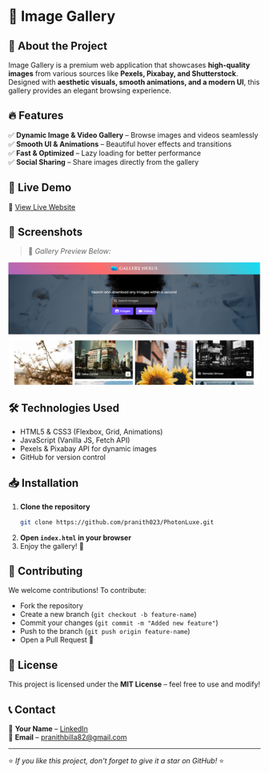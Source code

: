 # 📸 Image Gallery

## 🌟 About the Project
Image Gallery is a premium web application that showcases **high-quality images** from various sources like **Pexels, Pixabay, and Shutterstock**. Designed with **aesthetic visuals, smooth animations, and a modern UI**, this gallery provides an elegant browsing experience.

## 🔥 Features
✅ **Dynamic Image & Video Gallery** – Browse images and videos seamlessly  
✅ **Smooth UI & Animations** – Beautiful hover effects and transitions  
✅ **Fast & Optimized** – Lazy loading for better performance  
✅ **Social Sharing** – Share images directly from the gallery  

## 🚀 Live Demo
🔗 [View Live Website](https://photonluxe.netlify.app/)


## 🎨 Screenshots  
> 📌 *Gallery Preview Below:*  

![Gallery Screenshot](images/image.png)

## 🛠️ Technologies Used
- HTML5 & CSS3 (Flexbox, Grid, Animations)
- JavaScript (Vanilla JS, Fetch API)
- Pexels & Pixabay API for dynamic images
- GitHub for version control

## 📥 Installation
1. **Clone the repository**  
   ```sh
   git clone https://github.com/pranith023/PhotonLuxe.git
   ```
2. **Open `index.html` in your browser**  
3. Enjoy the gallery! 🎉

## 🤝 Contributing
We welcome contributions! To contribute:  
- Fork the repository  
- Create a new branch (`git checkout -b feature-name`)  
- Commit your changes (`git commit -m "Added new feature"`)  
- Push to the branch (`git push origin feature-name`)  
- Open a Pull Request 🚀

## 📜 License
This project is licensed under the **MIT License** – feel free to use and modify!

## 📞 Contact
🔹 **Your Name** – [LinkedIn](https://www.linkedin.com/in/pranith-billa-8a9488379)  
🔹 **Email** – pranithbilla82@gmail.com

---
⭐ *If you like this project, don't forget to give it a star on GitHub!* ⭐
